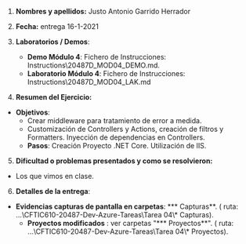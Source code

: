 1. **Nombres y apellidos:** Justo Antonio Garrido Herrador

2. **Fecha:** entrega 16-1-2021

3. **Laboratorios / Demos**: 
   
   - **Demo Módulo 4**: Fichero de Instrucciones: Instructions\20487D_MOD04_DEMO.md. 
   - **Laboratorio Módulo 4**: Fichero de Instrucciones: Instructions\20487D_MOD04_LAK.md
   
4. **Resumen del Ejercicio:**
* **Objetivos**: 
     * Crear middleware para tratamiento de error a medida.
     * Customización de Controllers y Actions, creación de filtros y Formatters. Inyección de dependencias en Controllers.
     * **Pasos**:  Creación Proyecto .NET Core. Utilización de IIS. 

5. **Dificultad o problemas presentados y como se resolvieron:**  
* Los que vimos en clase.
  
6. **Detalles de la entrega**: 
* **Evidencias capturas de pantalla en carpetas**: *** Capturas**. ( ruta: ...\\CFTIC610-20487-Dev-Azure-Tareas\Tarea 04\\* Capturas).
   * **Proyectos modificados** : ver carpetas "*** Proyectos**". ( ruta: ...\CFTIC610-20487-Dev-Azure-Tareas\Tarea 04\\* Proyectos).

